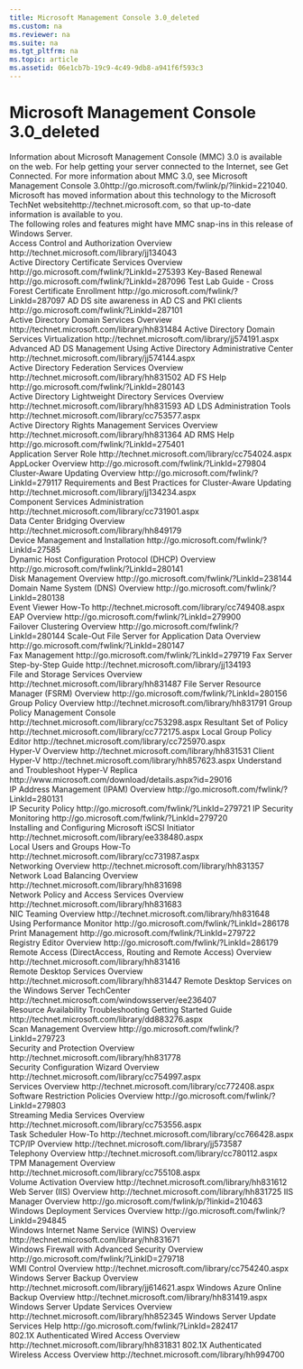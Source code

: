 ```yaml
---
title: Microsoft Management Console 3.0_deleted
ms.custom: na
ms.reviewer: na
ms.suite: na
ms.tgt_pltfrm: na
ms.topic: article
ms.assetid: 06e1cb7b-19c9-4c49-9db8-a941f6f593c3
---
```

# Microsoft Management Console 3.0_deleted
<?xml version="1.0" encoding="utf-8"?>
<developerConceptualDocument xmlns="http://ddue.schemas.microsoft.com/authoring/2003/5" xmlns:xlink="http://www.w3.org/1999/xlink" xmlns:xsi="http://www.w3.org/2001/XMLSchema-instance" xsi:schemaLocation="http://ddue.schemas.microsoft.com/authoring/2003/5 http://dduestorage.blob.core.windows.net/ddueschema/developer.xsd">
  <introduction>
    <para>Information about Microsoft Management Console (MMC) 3.0 is available on the web. For help getting your server connected to the Internet, see <link xlink:href="99bd7ac1-9beb-438d-900e-426da41898b8">Get Connected</link>. For more information about MMC 3.0, see <externalLink><linkText>Microsoft Management Console 3.0</linkText><linkUri>http://go.microsoft.com/fwlink/p/?linkid=221040</linkUri></externalLink>.</para>
    <para>Microsoft has moved information about this technology to the <externalLink><linkText>Microsoft TechNet website</linkText><linkUri>http://technet.microsoft.com</linkUri></externalLink>, so that up-to-date information is available to you.</para>
  </introduction>
  <section>
    <title>Snap-in technologies in this release of Windows Server</title>
    <content>
      <para>The following roles and features might have MMC snap-ins in this release of Windows Server.</para>
    </content>
    <sections>
      <section>
        <title>Access Control and Authorization</title>
        <content>
          <para>
            <externalLink>
              <linkText>Access Control and Authorization Overview</linkText>
              <linkUri>http://technet.microsoft.com/library/jj134043</linkUri>
            </externalLink>
          </para>
        </content>
      </section>
      <section>
        <title>Active Directory Certificate Services</title>
        <content>
          <list class="bullet">
            <listItem>
              <para>
                <externalLink>
                  <linkText>Active Directory Certificate Services Overview</linkText>
                  <linkUri>http://go.microsoft.com/fwlink/?LinkId=275393</linkUri>
                </externalLink>
              </para>
            </listItem>
            <listItem>
              <para>
                <externalLink>
                  <linkText>Key-Based Renewal</linkText>
                  <linkUri>http://go.microsoft.com/fwlink/?LinkId=287096</linkUri>
                </externalLink>
              </para>
            </listItem>
            <listItem>
              <para>
                <externalLink>
                  <linkText>Test Lab Guide - Cross Forest Certificate Enrollment</linkText>
                  <linkUri>http://go.microsoft.com/fwlink/?LinkId=287097</linkUri>
                </externalLink>
              </para>
            </listItem>
            <listItem>
              <para>
                <externalLink>
                  <linkText>AD DS site awareness in AD CS and PKI clients</linkText>
                  <linkUri>http://go.microsoft.com/fwlink/?LinkId=287101</linkUri>
                </externalLink>
              </para>
            </listItem>
          </list>
        </content>
      </section>
      <section>
        <title>Active Directory Domain Services</title>
        <content>
          <list class="bullet">
            <listItem>
              <para>
                <externalLink>
                  <linkText>Active Directory Domain Services Overview</linkText>
                  <linkUri>http://technet.microsoft.com/library/hh831484</linkUri>
                </externalLink>
              </para>
            </listItem>
            <listItem>
              <para>
                <externalLink>
                  <linkText>Active Directory Domain Services Virtualization</linkText>
                  <linkUri>http://technet.microsoft.com/library/jj574191.aspx</linkUri>
                </externalLink>
              </para>
            </listItem>
            <listItem>
              <para>
                <externalLink>
                  <linkText>Advanced AD DS Management Using Active Directory Administrative Center</linkText>
                  <linkUri>http://technet.microsoft.com/library/jj574144.aspx</linkUri>
                </externalLink>
              </para>
            </listItem>
          </list>
        </content>
      </section>
      <section>
        <title>Active Directory Federation Services</title>
        <content>
          <list class="bullet">
            <listItem>
              <para>
                <externalLink>
                  <linkText>Active Directory Federation Services Overview</linkText>
                  <linkUri>http://technet.microsoft.com/library/hh831502</linkUri>
                </externalLink>
              </para>
            </listItem>
            <listItem>
              <para>
                <externalLink>
                  <linkText>AD FS Help</linkText>
                  <linkUri>http://go.microsoft.com/fwlink/?LinkId=280143</linkUri>
                </externalLink>
              </para>
            </listItem>
          </list>
        </content>
      </section>
      <section>
        <title>Active Directory Lightweight Directory Services</title>
        <content>
          <list class="bullet">
            <listItem>
              <para>
                <externalLink>
                  <linkText>Active Directory Lightweight Directory Services Overview</linkText>
                  <linkUri>http://technet.microsoft.com/library/hh831593</linkUri>
                </externalLink>
              </para>
            </listItem>
            <listItem>
              <para>
                <externalLink>
                  <linkText>AD LDS Administration Tools</linkText>
                  <linkUri>http://technet.microsoft.com/library/cc753577.aspx</linkUri>
                </externalLink>
              </para>
            </listItem>
          </list>
        </content>
      </section>
      <section>
        <title>Active Directory Rights Management Services (AD RMS)</title>
        <content>
          <list class="bullet">
            <listItem>
              <para>
                <externalLink>
                  <linkText>Active Directory Rights Management Services Overview</linkText>
                  <linkUri>http://technet.microsoft.com/library/hh831364</linkUri>
                </externalLink>
              </para>
            </listItem>
            <listItem>
              <para>
                <externalLink>
                  <linkText>AD RMS Help</linkText>
                  <linkUri>http://go.microsoft.com/fwlink/?LinkId=275401</linkUri>
                </externalLink>
              </para>
            </listItem>
          </list>
        </content>
      </section>
      <section>
        <title>Application Server</title>
        <content>
          <para>
            <externalLink>
              <linkText>Application Server Role</linkText>
              <linkUri>http://technet.microsoft.com/library/cc754024.aspx</linkUri>
            </externalLink>
          </para>
        </content>
      </section>
      <section>
        <title>AppLocker</title>
        <content>
          <para>
            <externalLink>
              <linkText>AppLocker Overview</linkText>
              <linkUri>http://go.microsoft.com/fwlink/?LinkId=279804</linkUri>
            </externalLink>
          </para>
        </content>
      </section>
      <section>
        <title>Cluster-Aware Updating</title>
        <content>
          <list class="bullet">
            <listItem>
              <para>
                <externalLink>
                  <linkText>Cluster-Aware Updating Overview</linkText>
                  <linkUri>http://go.microsoft.com/fwlink/?LinkId=279117</linkUri>
                </externalLink>
              </para>
            </listItem>
            <listItem>
              <para>
                <externalLink>
                  <linkText>Requirements and Best Practices for Cluster-Aware Updating</linkText>
                  <linkUri>http://technet.microsoft.com/library/jj134234.aspx</linkUri>
                </externalLink>
              </para>
            </listItem>
          </list>
        </content>
      </section>
      <section>
        <title>Component Services</title>
        <content>
          <para>
            <externalLink>
              <linkText>Component Services Administration</linkText>
              <linkUri>http://technet.microsoft.com/library/cc731901.aspx</linkUri>
            </externalLink>
          </para>
        </content>
      </section>
      <section>
        <title>Data Center Bridging</title>
        <content>
          <para>
            <externalLink>
              <linkText>Data Center Bridging Overview</linkText>
              <linkUri>http://technet.microsoft.com/library/hh849179</linkUri>
            </externalLink>
          </para>
        </content>
      </section>
      <section>
        <title>Device Manager</title>
        <content>
          <para>
            <externalLink>
              <linkText>Device Management and Installation</linkText>
              <linkUri>http://go.microsoft.com/fwlink/?LinkId=27585</linkUri>
            </externalLink>
          </para>
        </content>
      </section>
      <section>
        <title>DHCP Server</title>
        <content>
          <para>
            <externalLink>
              <linkText>Dynamic Host Configuration Protocol (DHCP) Overview</linkText>
              <linkUri>http://go.microsoft.com/fwlink/?LinkId=280141</linkUri>
            </externalLink>
          </para>
        </content>
      </section>
      <section>
        <title>Disk Management</title>
        <content>
          <para>
            <externalLink>
              <linkText>Disk Management Overview</linkText>
              <linkUri>http://go.microsoft.com/fwlink/?LinkId=238144</linkUri>
            </externalLink>
          </para>
        </content>
      </section>
      <section>
        <title>DNS Server</title>
        <content>
          <para>
            <externalLink>
              <linkText>Domain Name System (DNS) Overview</linkText>
              <linkUri>http://go.microsoft.com/fwlink/?LinkId=280138</linkUri>
            </externalLink>
          </para>
        </content>
      </section>
      <section>
        <title>Event Viewer</title>
        <content>
          <para>
            <externalLink>
              <linkText>Event Viewer How-To</linkText>
              <linkUri>http://technet.microsoft.com/library/cc749408.aspx</linkUri>
            </externalLink>
          </para>
        </content>
      </section>
      <section>
        <title>Extensible Authentication Protocol (EAP)</title>
        <content>
          <para>
            <externalLink>
              <linkText>EAP Overview</linkText>
              <linkUri>http://go.microsoft.com/fwlink/?LinkId=279900</linkUri>
            </externalLink>
          </para>
        </content>
      </section>
      <section>
        <title>Failover Clustering</title>
        <content>
          <list class="bullet">
            <listItem>
              <para>
                <externalLink>
                  <linkText>Failover Clustering Overview</linkText>
                  <linkUri>http://go.microsoft.com/fwlink/?LinkId=280144</linkUri>
                </externalLink>
              </para>
            </listItem>
            <listItem>
              <para>
                <externalLink>
                  <linkText>Scale-Out File Server for Application Data Overview</linkText>
                  <linkUri>http://go.microsoft.com/fwlink/?LinkId=280147</linkUri>
                </externalLink>
              </para>
            </listItem>
          </list>
        </content>
      </section>
      <section>
        <title>Fax Server</title>
        <content>
          <list class="bullet">
            <listItem>
              <para>
                <externalLink>
                  <linkText>Fax Management</linkText>
                  <linkUri>http://go.microsoft.com/fwlink/?LinkId=279719</linkUri>
                </externalLink>
              </para>
            </listItem>
            <listItem>
              <para>
                <externalLink>
                  <linkText>Fax Server Step-by-Step Guide</linkText>
                  <linkUri>http://technet.microsoft.com/library/jj134193</linkUri>
                </externalLink>
              </para>
            </listItem>
          </list>
        </content>
      </section>
      <section>
        <title>File and Storage Services</title>
        <content>
          <list class="bullet">
            <listItem>
              <para>
                <externalLink>
                  <linkText>File and Storage Services Overview</linkText>
                  <linkUri>http://technet.microsoft.com/library/hh831487</linkUri>
                </externalLink>
              </para>
            </listItem>
            <listItem>
              <para>
                <externalLink>
                  <linkText>File Server Resource Manager (FSRM) Overview</linkText>
                  <linkUri>http://go.microsoft.com/fwlink/?LinkId=280156</linkUri>
                </externalLink>
              </para>
            </listItem>
          </list>
        </content>
      </section>
      <section>
        <title>Group Policy</title>
        <content>
          <list class="bullet">
            <listItem>
              <para>
                <externalLink>
                  <linkText>Group Policy Overview</linkText>
                  <linkUri>http://technet.microsoft.com/library/hh831791</linkUri>
                </externalLink>
              </para>
            </listItem>
            <listItem>
              <para>
                <externalLink>
                  <linkText>Group Policy Management Console</linkText>
                  <linkUri>http://technet.microsoft.com/library/cc753298.aspx</linkUri>
                </externalLink>
              </para>
            </listItem>
            <listItem>
              <para>
                <externalLink>
                  <linkText>Resultant Set of Policy</linkText>
                  <linkUri>http://technet.microsoft.com/library/cc772175.aspx</linkUri>
                </externalLink>
              </para>
            </listItem>
            <listItem>
              <para>
                <externalLink>
                  <linkText>Local Group Policy Editor</linkText>
                  <linkUri>http://technet.microsoft.com/library/cc725970.aspx</linkUri>
                </externalLink>
              </para>
            </listItem>
          </list>
        </content>
      </section>
      <section>
        <title>Hyper-V</title>
        <content>
          <list class="bullet">
            <listItem>
              <para>
                <externalLink>
                  <linkText>Hyper-V Overview</linkText>
                  <linkUri>http://technet.microsoft.com/library/hh831531</linkUri>
                </externalLink>
              </para>
            </listItem>
            <listItem>
              <para>
                <externalLink>
                  <linkText>Client Hyper-V</linkText>
                  <linkUri>http://technet.microsoft.com/library/hh857623.aspx</linkUri>
                </externalLink>
              </para>
            </listItem>
            <listItem>
              <para>
                <externalLink>
                  <linkText>Understand and Troubleshoot Hyper-V Replica</linkText>
                  <linkUri>http://www.microsoft.com/download/details.aspx?id=29016</linkUri>
                </externalLink>
              </para>
            </listItem>
          </list>
        </content>
      </section>
      <section>
        <title>IP Address Management</title>
        <content>
          <para>
            <externalLink>
              <linkText>IP Address Management (IPAM) Overview</linkText>
              <linkUri>http://go.microsoft.com/fwlink/?LinkId=280131</linkUri>
            </externalLink>
          </para>
        </content>
      </section>
      <section>
        <title>IP Security Monitor</title>
        <content>
          <list class="bullet">
            <listItem>
              <para>
                <externalLink>
                  <linkText>IP Security Policy</linkText>
                  <linkUri>http://go.microsoft.com/fwlink/?LinkId=279721</linkUri>
                </externalLink>
              </para>
            </listItem>
            <listItem>
              <para>
                <externalLink>
                  <linkText>IP Security Monitoring</linkText>
                  <linkUri>http://go.microsoft.com/fwlink/?LinkId=279720</linkUri>
                </externalLink>
              </para>
            </listItem>
          </list>
        </content>
      </section>
      <section>
        <title>iSCSI Initiator</title>
        <content>
          <para>
            <externalLink>
              <linkText>Installing and Configuring Microsoft iSCSI Initiator</linkText>
              <linkUri>http://technet.microsoft.com/library/ee338480.aspx</linkUri>
            </externalLink>
          </para>
        </content>
      </section>
      <section>
        <title>Local Users and Groups</title>
        <content>
          <para>
            <externalLink>
              <linkText>Local Users and Groups How-To</linkText>
              <linkUri>http://technet.microsoft.com/library/cc731987.aspx</linkUri>
            </externalLink>
          </para>
        </content>
      </section>
      <section>
        <title>Networking (general)</title>
        <content>
          <para>
            <externalLink>
              <linkText>Networking Overview</linkText>
              <linkUri>http://technet.microsoft.com/library/hh831357</linkUri>
            </externalLink>
          </para>
        </content>
      </section>
      <section>
        <title>Network Load Balancing</title>
        <content>
          <para>
            <externalLink>
              <linkText>Network Load Balancing Overview</linkText>
              <linkUri>http://technet.microsoft.com/library/hh831698</linkUri>
            </externalLink>
          </para>
        </content>
      </section>
      <section>
        <title>Network Policy and Access Services</title>
        <content>
          <para>
            <externalLink>
              <linkText>Network Policy and Access Services Overview</linkText>
              <linkUri>http://technet.microsoft.com/library/hh831683</linkUri>
            </externalLink>
          </para>
        </content>
      </section>
      <section>
        <title>NIC Teaming</title>
        <content>
          <para>
            <externalLink>
              <linkText>NIC Teaming Overview</linkText>
              <linkUri>http://technet.microsoft.com/library/hh831648</linkUri>
            </externalLink>
          </para>
        </content>
      </section>
      <section>
        <title>Performance Monitor</title>
        <content>
          <para>
            <externalLink>
              <linkText>Using Performance Monitor</linkText>
              <linkUri>http://go.microsoft.com/fwlink/?LinkId=286178</linkUri>
            </externalLink>
          </para>
        </content>
      </section>
      <section>
        <title>Print and Document Services</title>
        <content>
          <para>
            <externalLink>
              <linkText>Print Management</linkText>
              <linkUri>http://go.microsoft.com/fwlink/?LinkId=279722</linkUri>
            </externalLink>
          </para>
        </content>
      </section>
      <section>
        <title>Registry Editor</title>
        <content>
          <para>
            <externalLink>
              <linkText>Registry Editor Overview</linkText>
              <linkUri>http://go.microsoft.com/fwlink/?LinkId=286179</linkUri>
            </externalLink>
          </para>
        </content>
      </section>
      <section>
        <title>Remote Access</title>
        <content>
          <para>
            <externalLink>
              <linkText>Remote Access (DirectAccess, Routing and Remote Access) Overview</linkText>
              <linkUri>http://technet.microsoft.com/library/hh831416</linkUri>
            </externalLink>
          </para>
        </content>
      </section>
      <section>
        <title>Remote Desktop Services</title>
        <content>
          <list class="bullet">
            <listItem>
              <para>
                <externalLink>
                  <linkText>Remote Desktop Services Overview</linkText>
                  <linkUri>http://technet.microsoft.com/library/hh831447</linkUri>
                </externalLink>
              </para>
            </listItem>
            <listItem>
              <para>
                <externalLink>
                  <linkText>Remote Desktop Services on the Windows Server TechCenter</linkText>
                  <linkUri>http://technet.microsoft.com/windowsserver/ee236407</linkUri>
                </externalLink>
              </para>
            </listItem>
          </list>
        </content>
      </section>
      <section>
        <title>Resource Monitor</title>
        <content>
          <para>
            <externalLink>
              <linkText>Resource Availability Troubleshooting Getting Started Guide</linkText>
              <linkUri>http://technet.microsoft.com/library/dd883276.aspx</linkUri>
            </externalLink>
          </para>
        </content>
      </section>
      <section>
        <title>Scan Management</title>
        <content>
          <para>
            <externalLink>
              <linkText>Scan Management Overview</linkText>
              <linkUri>http://go.microsoft.com/fwlink/?LinkId=279723</linkUri>
            </externalLink>
          </para>
        </content>
      </section>
      <section>
        <title>Security (general)</title>
        <content>
          <para>
            <externalLink>
              <linkText>Security and Protection Overview</linkText>
              <linkUri>http://technet.microsoft.com/library/hh831778</linkUri>
            </externalLink>
          </para>
        </content>
      </section>
      <section>
        <title>Security Configuration Wizard</title>
        <content>
          <para>
            <externalLink>
              <linkText>Security Configuration Wizard Overview</linkText>
              <linkUri>http://technet.microsoft.com/library/cc754997.aspx</linkUri>
            </externalLink>
          </para>
        </content>
      </section>
      <section>
        <title>Services</title>
        <content>
          <para>
            <externalLink>
              <linkText>Services Overview</linkText>
              <linkUri>http://technet.microsoft.com/library/cc772408.aspx</linkUri>
            </externalLink>
          </para>
        </content>
      </section>
      <section>
        <title>Software Restriction Policies</title>
        <content>
          <para>
            <externalLink>
              <linkText>Software Restriction Policies Overview</linkText>
              <linkUri>http://go.microsoft.com/fwlink/?LinkId=279803</linkUri>
            </externalLink>
          </para>
        </content>
      </section>
      <section>
        <title>Streaming Media Services</title>
        <content>
          <para>
            <externalLink>
              <linkText>Streaming Media Services Overview</linkText>
              <linkUri>http://technet.microsoft.com/library/cc753556.aspx</linkUri>
            </externalLink>
          </para>
        </content>
      </section>
      <section>
        <title>Task Scheduler</title>
        <content>
          <para>
            <externalLink>
              <linkText>Task Scheduler How-To</linkText>
              <linkUri>http://technet.microsoft.com/library/cc766428.aspx</linkUri>
            </externalLink>
          </para>
        </content>
      </section>
      <section>
        <title>TCP/IP</title>
        <content>
          <para>
            <externalLink>
              <linkText>TCP/IP Overview</linkText>
              <linkUri>http://technet.microsoft.com/library/jj573587</linkUri>
            </externalLink>
          </para>
        </content>
      </section>
      <section>
        <title>Telephony and TAPI Server</title>
        <content>
          <para>
            <externalLink>
              <linkText>Telephony Overview</linkText>
              <linkUri>http://technet.microsoft.com/library/cc780112.aspx</linkUri>
            </externalLink>
          </para>
        </content>
      </section>
      <section>
        <title>Trusted Platform Module (TPM) Management</title>
        <content>
          <para>
            <externalLink>
              <linkText>TPM Management Overview</linkText>
              <linkUri>http://technet.microsoft.com/library/cc755108.aspx</linkUri>
            </externalLink>
          </para>
        </content>
      </section>
      <section>
        <title>Volume Activation</title>
        <content>
          <para>
            <externalLink>
              <linkText>Volume Activation Overview</linkText>
              <linkUri>http://technet.microsoft.com/library/hh831612</linkUri>
            </externalLink>
          </para>
        </content>
      </section>
      <section>
        <title>Web Server (IIS)</title>
        <content>
          <list class="bullet">
            <listItem>
              <para>
                <externalLink>
                  <linkText>Web Server (IIS) Overview</linkText>
                  <linkUri>http://technet.microsoft.com/library/hh831725</linkUri>
                </externalLink>
              </para>
            </listItem>
            <listItem>
              <para>
                <externalLink>
                  <linkText>IIS Manager Overview</linkText>
                  <linkUri>http://go.microsoft.com/fwlink/p/?linkid=210463</linkUri>
                </externalLink>
              </para>
            </listItem>
          </list>
        </content>
      </section>
      <section>
        <title>Windows Deployment Services</title>
        <content>
          <para>
            <externalLink>
              <linkText>Windows Deployment Services Overview</linkText>
              <linkUri>http://go.microsoft.com/fwlink/?LinkId=294845</linkUri>
            </externalLink>
          </para>
        </content>
      </section>
      <section>
        <title>Windows Internet Name Service (WINS)</title>
        <content>
          <para>
            <externalLink>
              <linkText>Windows Internet Name Service (WINS) Overview</linkText>
              <linkUri>http://technet.microsoft.com/library/hh831671</linkUri>
            </externalLink>
          </para>
        </content>
      </section>
      <section>
        <title>Windows Firewall with Advanced Security</title>
        <content>
          <para>
            <externalLink>
              <linkText>Windows Firewall with Advanced Security Overview</linkText>
              <linkUri>http://go.microsoft.com/fwlink/?LinkID=279718</linkUri>
            </externalLink>
          </para>
        </content>
      </section>
      <section>
        <title>Windows Management Instrumentation (WMI)</title>
        <content>
          <para>
            <externalLink>
              <linkText>WMI Control Overview</linkText>
              <linkUri>http://technet.microsoft.com/library/cc754240.aspx</linkUri>
            </externalLink>
          </para>
        </content>
      </section>
      <section>
        <title>Windows Server Backup</title>
        <content>
          <list class="bullet">
            <listItem>
              <para>
                <externalLink>
                  <linkText>Windows Server Backup Overview</linkText>
                  <linkUri>http://technet.microsoft.com/library/jj614621.aspx</linkUri>
                </externalLink>
              </para>
            </listItem>
            <listItem>
              <para>
                <externalLink>
                  <linkText>Windows Azure Online Backup Overview</linkText>
                  <linkUri>http://technet.microsoft.com/library/hh831419.aspx</linkUri>
                </externalLink>
              </para>
            </listItem>
          </list>
        </content>
      </section>
      <section>
        <title>Windows Server Update Services</title>
        <content>
          <list class="bullet">
            <listItem>
              <para>
                <externalLink>
                  <linkText>Windows Server Update Services Overview</linkText>
                  <linkUri>http://technet.microsoft.com/library/hh852345</linkUri>
                </externalLink>
              </para>
            </listItem>
            <listItem>
              <para>
                <externalLink>
                  <linkText>Windows Server Update Services Help</linkText>
                  <linkUri>http://go.microsoft.com/fwlink/?LinkId=282417</linkUri>
                </externalLink>
              </para>
            </listItem>
          </list>
        </content>
      </section>
      <section>
        <title>802.1X Authenticated Access</title>
        <content>
          <list class="bullet">
            <listItem>
              <para>
                <externalLink>
                  <linkText>802.1X Authenticated Wired Access Overview</linkText>
                  <linkUri>http://technet.microsoft.com/library/hh831831</linkUri>
                </externalLink>
              </para>
            </listItem>
            <listItem>
              <para>
                <externalLink>
                  <linkText>802.1X Authenticated Wireless Access Overview</linkText>
                  <linkUri>http://technet.microsoft.com/library/hh994700</linkUri>
                </externalLink>
              </para>
            </listItem>
          </list>
        </content>
      </section>
    </sections>
  </section>
  <relatedTopics />
</developerConceptualDocument>

